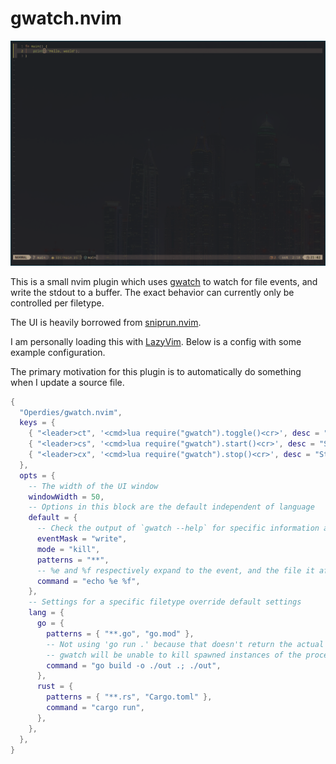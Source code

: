 # gwatch.nvim

![Example usage](./example.gif)

This is a small nvim plugin which uses [gwatch](https://github.com/operdies/gwatch) to watch for file events, 
and write the stdout to a buffer. The exact behavior can currently only be controlled per filetype.

The UI is heavily borrowed from [sniprun.nvim](https://github.com/michaelb/sniprun).

I am personally loading this with [LazyVim](https://github.com/LazyVim/LazyVim).
Below is a config with some example configuration.

The primary motivation for this plugin is to automatically do something when I update a source file.

```lua
{
  "Operdies/gwatch.nvim",
  keys = {
    { "<leader>ct", '<cmd>lua require("gwatch").toggle()<cr>', desc = "Toggle Gwatch", mode = "n" },
    { "<leader>cs", '<cmd>lua require("gwatch").start()<cr>', desc = "Start Gwatch", mode = "n" },
    { "<leader>cx", '<cmd>lua require("gwatch").stop()<cr>', desc = "Stop Gwatch", mode = "n" },
  },
  opts = {
    -- The width of the UI window
    windowWidth = 50,
    -- Options in this block are the default independent of language
    default = {
      -- Check the output of `gwatch --help` for specific information about flags
      eventMask = "write",
      mode = "kill",
      patterns = "**",
      -- %e and %f respectively expand to the event, and the file it affected
      command = "echo %e %f",
    },
    -- Settings for a specific filetype override default settings
    lang = {
      go = {
        patterns = { "**.go", "go.mod" },
        -- Not using 'go run .' because that doesn't return the actual running process PID.
        -- gwatch will be unable to kill spawned instances of the process.
        command = "go build -o ./out .; ./out",
      },
      rust = {
        patterns = { "**.rs", "Cargo.toml" },
        command = "cargo run",
      },
    },
  },
}
```
